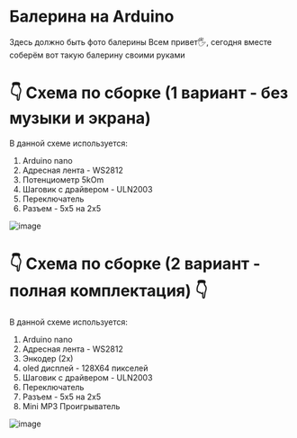 # Балерина на Arduino
Здесь должно быть фото балерины 
Всем привет🖐, сегодня вместе соберём вот такую балерину своими руками 
# 👇 Схема по сборке (1 вариант - без музыки и экрана) 
В данной схеме используется:
1. Arduino nano
2. Адресная лента - WS2812
3. Потенциометр 5kOm
4. Шаговик с драйвером - ULN2003
5. Переключатель
6. Разъем - 5х5 на 2х5
   
![image](https://github.com/EgorArd/Balerina_Arduino/assets/139771381/a9a07f0f-2a05-4fe0-9496-fc8b6efadeec)

# 👇 Схема по сборке (2 вариант - полная комплектация) 👇 
В данной схеме используется:
1. Arduino nano
2. Адресная лента - WS2812
3. Энкодер (2х)
4. oled дисплей - 128X64 пикселей
5. Шаговик с драйвером - ULN2003
6. Переключатель
7. Разъем - 5х5 на 2х5
8. Mini MP3 Проигрыватель
   
![image](https://github.com/EgorArd/Balerina_Arduino/assets/139771381/a97c028b-2f76-4b74-9f69-248cf251241c)


